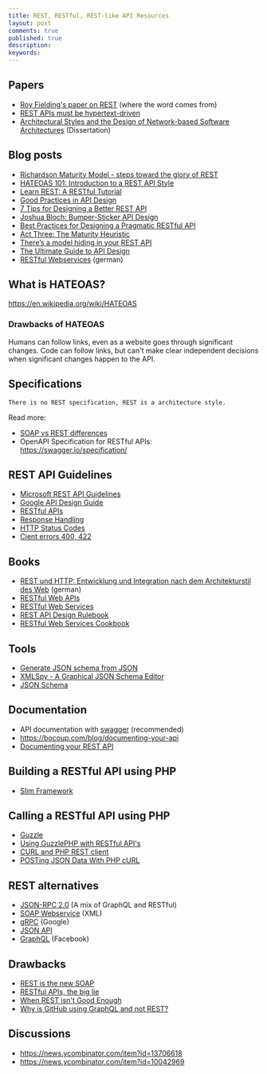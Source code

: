 ```yaml
---
title: REST, RESTful, REST-like API Resources
layout: post
comments: true
published: true
description: 
keywords: 
---
```


## Papers

* [Roy Fielding's paper on REST](https://www.ics.uci.edu/~fielding/pubs/dissertation/rest_arch_style.htm) (where the word comes from)
* [REST APIs must be hypertext-driven](http://roy.gbiv.com/untangled/2008/rest-apis-must-be-hypertext-driven)
* [Architectural Styles and the Design of Network-based Software Architectures](http://www.ics.uci.edu/~fielding/pubs/dissertation/top.htm) (Dissertation)

## Blog posts

* [Richardson Maturity Model - steps toward the glory of REST](https://martinfowler.com/articles/richardsonMaturityModel.html)
* [HATEOAS 101: Introduction to a REST API Style](https://apigee.com/about/blog/technology/hateoas-101-introduction-rest-api-style-video-slides)
* [Learn REST: A RESTful Tutorial](https://www.restapitutorial.com/)
* [Good Practices in API Design](https://swaggerhub.com/blog/api-design/api-design-best-practices/)
* [7 Tips for Designing a Better REST API](http://www.kennethlange.com/posts/7_tips_for_designing_a_better_rest_api.html)
* [Joshua Bloch: Bumper-Sticker API Design](https://www.infoq.com/articles/API-Design-Joshua-Bloch)
* [Best Practices for Designing a Pragmatic RESTful API](http://www.vinaysahni.com/best-practices-for-a-pragmatic-restful-api)
* [Act Three: The Maturity Heuristic](https://www.crummy.com/writing/speaking/2008-QCon/act3.html)
* [There’s a model hiding in your REST API](http://transmission.vehikl.com/theres-a-model-hiding-in-your-rest-api/)
* [The Ultimate Guide to API Design](https://blog.qmo.io/ultimate-guide-to-api-design/#documentation)
* [RESTful Webservices](https://www.mittwald.de/blog/webentwicklung-webdesign/webentwicklung/restful-webservices-1-was-ist-das-uberhaupt) (german)

## What is HATEOAS?

<https://en.wikipedia.org/wiki/HATEOAS>

### Drawbacks of HATEOAS

Humans can follow links, even as a website goes through significant changes. 
Code can follow links, but can't make clear independent decisions when significant changes happen to the API.

## Specifications

`There is no REST specification, REST is a architecture style.`

Read more: 

* [SOAP vs REST differences](https://stackoverflow.com/a/19884975/1461181)
* OpenAPI Specification for RESTful APIs: <https://swagger.io/specification/>

## REST API Guidelines

* [Microsoft REST API Guidelines](https://github.com/Microsoft/api-guidelines/blob/master/Guidelines.md)
* [Google API Design Guide](https://cloud.google.com/apis/design/)
* [RESTful APIs](http://tech.sparkfabrik.com/2017/03/04/php-rest-tools-showdown-series---part-1-really-restful-apis/)
* [Response Handling](https://blogs.mulesoft.com/dev/api-dev/api-best-practices-response-handling/)
* [HTTP Status Codes](http://www.iana.org/assignments/http-status-codes/http-status-codes.xhtml)
* [Cient errors 400, 422](https://developer.github.com/v3/#client-errors)

## Books

* [REST und HTTP: Entwicklung und Integration nach dem Architekturstil des Web](https://www.amazon.de/REST-HTTP-Entwicklung-Integration-Architekturstil/dp/3864901200) (german)
* [RESTful Web APIs](https://www.amazon.de/RESTful-Web-APIs-Leonard-Richardson/dp/1449358063)
* [RESTful Web Services](https://www.amazon.de/RESTful-Web-Services-Leonard-Richardson/dp/0596529260)
* [REST API Design Rulebook](https://www.amazon.com/REST-Design-Rulebook-Mark-Masse/dp/1449310508)
* [RESTful Web Services Cookbook](http://shop.oreilly.com/product/9780596801694.do)

## Tools

* [Generate JSON schema from JSON](https://jsonschema.net/)
* [XMLSpy - A Graphical JSON Schema Editor](https://www.altova.com/download-json-schema-editor.html)
* [JSON Schema](https://json-schema.org/)

## Documentation

* API documentation with [swagger](https://swagger.io/) (recommended)
* <https://bocoup.com/blog/documenting-your-api>
* [Documenting your REST API](https://gist.github.com/iros/3426278)

## Building a RESTful API using PHP

* [Slim Framework](https://www.slimframework.com/)

## Calling a RESTful API using PHP

* [Guzzle](http://docs.guzzlephp.org/en/latest/)
* [Using GuzzlePHP with RESTful API's](http://josephralph.co.uk/using-guzzle-with-restful-apis-digitalocean-api/)
* [CURL and PHP REST client](https://stackoverflow.com/a/21271348/1461181) 
* [POSTing JSON Data With PHP cURL](https://lornajane.net/posts/2011/posting-json-data-with-php-curl)

## REST alternatives

* [JSON-RPC 2.0](https://www.jsonrpc.org/specification) (A mix of GraphQL and RESTful)
* [SOAP Webservice](https://en.wikipedia.org/wiki/SOAP) (XML)
* [gRPC](https://grpc.io/) (Google)
* [JSON API](https://jsonapi.org/)
* [GraphQL](https://graphql.org/) (Facebook)

## Drawbacks

* [REST is the new SOAP](https://medium.freecodecamp.org/rest-is-the-new-soap-97ff6c09896d)
* [RESTful APIs, the big lie](https://mmikowski.github.io/the_lie/)
* [When REST isn't Good Enough](https://www.braintreepayments.com/blog/when-rest-isnt-good-enough/)
* [Why is GitHub using GraphQL and not REST?](https://developer.github.com/v4/#why-is-github-using-graphql)

## Discussions

* <https://news.ycombinator.com/item?id=13706618>
* <https://news.ycombinator.com/item?id=10042969>
